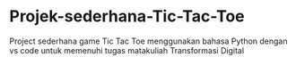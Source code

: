 # Projek-sederhana-Tic-Tac-Toe
Project sederhana game Tic Tac Toe menggunakan bahasa Python dengan vs code untuk memenuhi tugas matakuliah Transformasi Digital
